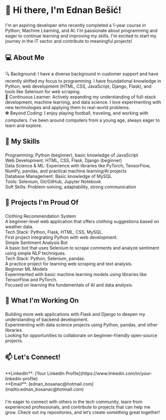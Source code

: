 <h1 align="left">👋 Hi there, I'm Ednan Bešić!</h1>

###

<p align="left">I'm an aspiring developer who recently completed a 1-year course in Python, Machine Learning, and AI. I'm passionate about programming and eager to continue learning and improving my skills. I'm excited to start my journey in the IT sector and contribute to meaningful projects!</p>

###

<h2 align="left">💻 About Me</h2>

###

<p align="left">🔍 Background: I have a diverse background in customer support and have recently shifted my focus to programming. I have foundational knowledge in Python, web development (HTML, CSS, JavaScript, Django, Flask), and tools like Selenium for web scraping.<br>🌱 Continuous Learner: Actively expanding my understanding of full-stack development, machine learning, and data science. I love experimenting with new technologies and applying them to real-world problems.<br>⚽️ Beyond Coding: I enjoy playing football, traveling, and working with computers. I've been around computers from a young age, always eager to learn and explore.</p>

###

<h2 align="left">🔧 My Skills</h2>

###

<p align="left">Programming: Python (beginner), basic knowledge of JavaScript<br>Web Development: HTML, CSS, Flask, Django (beginner)<br>Data Science & ML: Experience with libraries like PyTorch, TensorFlow, NumPy, pandas, and practical machine learning/AI projects<br>Database Management: Basic knowledge of MySQL<br>Tools: Selenium, Git/GitHub, Jupyter Notebook<br>Soft Skills: Problem-solving, adaptability, strong communication</p>

###

<h2 align="left">🌟 Projects I'm Proud Of</h2>

###

<p align="left">Clothing Recommendation System<br>A beginner-level web application that offers clothing suggestions based on weather data.<br>Tech Stack: Python, Flask, HTML, CSS, MySQL.<br>First project integrating Python with web development.<br>Simple Sentiment Analysis Bot<br>A basic bot that uses Selenium to scrape comments and analyze sentiment using simple NLP techniques.<br>Tech Stack: Python, Selenium, pandas.<br>A practice project for learning web scraping and text analysis.<br>Beginner ML Models<br>Experimented with basic machine learning models using libraries like TensorFlow and PyTorch.<br>Focused on learning the fundamentals of AI and data analysis.</p>

###

<h2 align="left">🚀 What I'm Working On</h2>

###

<p align="left">Building more web applications with Flask and Django to deepen my understanding of backend development.<br>Experimenting with data science projects using Python, pandas, and other libraries.<br>Looking for opportunities to collaborate on beginner-friendly open-source projects.</p>

###

<h2 align="left">📫 Let's Connect!</h2>

###

<p align="left"> **LinkedIn**: [Your LinkedIn Profile](https://www.linkedin.com/in/your-linkedin-profile)<br>**Email**: [ednan_bosanac@hotmail.com](mailto:ednan_bosanac@hotmail.com)</p>

###

<p align="left">I'm eager to connect with others in the tech community, learn from experienced professionals, and contribute to projects that can help me grow. Check out my repositories, and let’s create something great together!</p>
